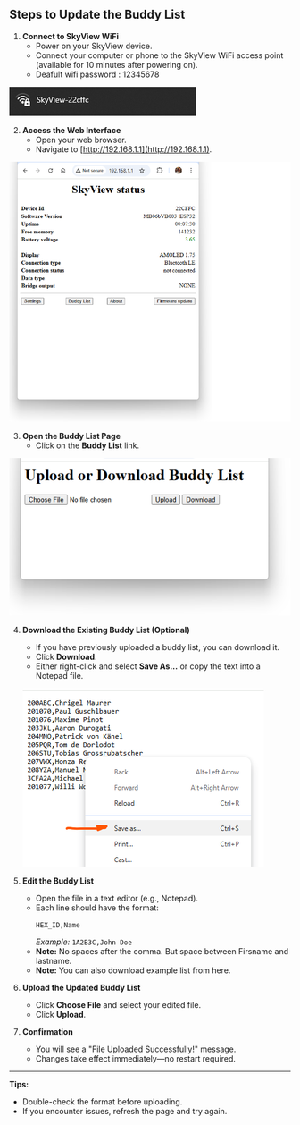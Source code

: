 ## Steps to Update the Buddy List

1. **Connect to SkyView WiFi**
    - Power on your SkyView device.
    - Connect your computer or phone to the SkyView WiFi access point (available for 10 minutes after powering on).
    - Deafult wifi password : 12345678

![SkyView Wifi](images/WiFi.png)   


2. **Access the Web Interface**
    - Open your web browser.
    - Navigate to [http://192.168.1.1](http://192.168.1.1).

 ![SkyView Front Page](images/SkyViewFrontPage.png)    

3. **Open the Buddy List Page**
    - Click on the **Buddy List** link.

 ![Upload Page](images/upload_page.png)

4. **Download the Existing Buddy List (Optional)**
    - If you have previously uploaded a buddy list, you can download it.
    - Click **Download**.
    - Either right-click and select **Save As...** or copy the text into a Notepad file.

    ![SaveAs](images/buddy_list_saveas.png)

5. **Edit the Buddy List**
    - Open the file in a text editor (e.g., Notepad).
    - Each line should have the format:  
      ```
      HEX_ID,Name
      ```
      *Example:* `1A2B3C,John Doe`
    - **Note:** No spaces after the comma. But space between Firsname and lastname.
    - **Note:** You can also download example list from here.

6. **Upload the Updated Buddy List**
    - Click **Choose File** and select your edited file.
    - Click **Upload**.

7. **Confirmation**
    - You will see a "File Uploaded Successfully!" message.
    - Changes take effect immediately—no restart required.

---

**Tips:**
- Double-check the format before uploading.
- If you encounter issues, refresh the page and try again.
